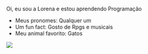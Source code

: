 Oi, eu sou a Lorena e estou aprendendo Programação
- Meus pronomes: Qualquer um
- Um fun fact: Gosto de Rpgs e musicais
- Meu animal favorito: Gatos

![](https://media1.tenor.com/m/47qpxBq_Tw0AAAAd/cat-cat-meme.gif)

<!---
Myena1/Myena1 is a ✨ special ✨ repository because its `README.md` (this file) appears on your GitHub profile.
You can click the Preview link to take a look at your changes.
--->
